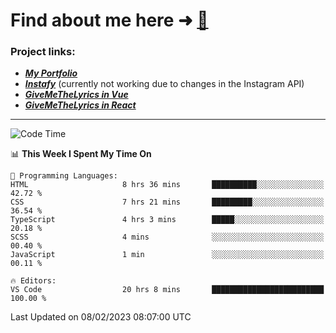 # Find about me here ➜ [🧑](https://pauabella.dev)

### Project links:
- ***[My Portfolio](https://pauabella.dev)***
- ***[Instafy](https://instafy.me)*** (currently not working due to changes in the Instagram API)
- ***[GiveMeTheLyrics in Vue](https://lyrics.pauabella.dev)***
- ***[GiveMeTheLyrics in React](https://pauabella.dev/GiveMeTheLyrics)***

---
<!--START_SECTION:waka-->
![Code Time](http://img.shields.io/badge/Code%20Time-1%2C863%20hrs%2015%20mins-blue)

📊 **This Week I Spent My Time On** 

```text
💬 Programming Languages: 
HTML                     8 hrs 36 mins       ██████████░░░░░░░░░░░░░░░   42.72 % 
CSS                      7 hrs 21 mins       █████████░░░░░░░░░░░░░░░░   36.54 % 
TypeScript               4 hrs 3 mins        █████░░░░░░░░░░░░░░░░░░░░   20.18 % 
SCSS                     4 mins              ░░░░░░░░░░░░░░░░░░░░░░░░░   00.40 % 
JavaScript               1 min               ░░░░░░░░░░░░░░░░░░░░░░░░░   00.11 % 

🔥 Editors: 
VS Code                  20 hrs 8 mins       █████████████████████████   100.00 % 

```


 Last Updated on 08/02/2023 08:07:00 UTC
<!--END_SECTION:waka-->
